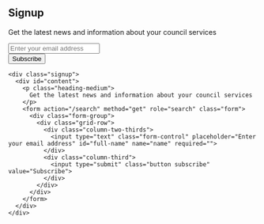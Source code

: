 ## Signup

<div class="signup">
  <div id="content">
    <p class="heading-medium">
      Get the latest news and information about your council services
    </p>
    <form action="/search" method="get" role="search" class="form">
      <div class="form-group">
        <div class="grid-row">
          <div class="column-two-thirds">
            <input type="text" class="form-control" placeholder="Enter your email address" id="full-name" name="name" required="">
          </div>
          <div class="column-third">
            <input type="submit" class="button subscribe" value="Subscribe">
          </div>
        </div>
      </div>
    </form>
  </div>
</div>

    <div class="signup">
      <div id="content">
        <p class="heading-medium">
          Get the latest news and information about your council services
        </p>
        <form action="/search" method="get" role="search" class="form">
          <div class="form-group">
            <div class="grid-row">
              <div class="column-two-thirds">
                <input type="text" class="form-control" placeholder="Enter your email address" id="full-name" name="name" required="">
              </div>
              <div class="column-third">
                <input type="submit" class="button subscribe" value="Subscribe">
              </div>
            </div>
          </div>
        </form>
      </div>
    </div>